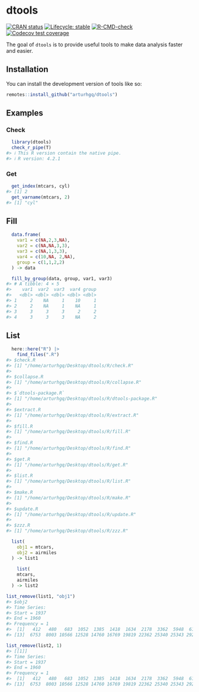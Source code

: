 
<!-- README.md is generated from README.Rmd. Please edit that file -->

# dtools

<!-- badges: start -->

[![CRAN
status](https://www.r-pkg.org/badges/version/dtools)](https://CRAN.R-project.org/package=dtools)
[![Lifecycle:
stable](https://img.shields.io/badge/lifecycle-stable-brightgreen.svg)](https://lifecycle.r-lib.org/articles/stages.html#stable)
[![R-CMD-check](https://github.com/arturhgq/dtools/actions/workflows/R-CMD-check.yaml/badge.svg)](https://github.com/arturhgq/dtools/actions/workflows/R-CMD-check.yaml)
[![Codecov test
coverage](https://codecov.io/gh/arturhgq/dtools/branch/master/graph/badge.svg)](https://app.codecov.io/gh/arturhgq/dtools?branch=master)

<!-- badges: end -->

The goal of `dtools` is to provide useful tools to make data analysis
faster and easier.

## Installation

You can install the development version of tools like so:

``` r
remotes::install_github("arturhgq/dtools")
```

## Examples

### Check

``` r
  library(dtools)
  check_r_pipe(T)
#> ℹ This R version contain the native pipe.
#> ℹ R version: 4.2.1
```

### Get

``` r
  get_index(mtcars, cyl)
#> [1] 2
  get_varname(mtcars, 2)
#> [1] "cyl"
```

## Fill

``` r
  data.frame(
    var1 = c(NA,2,3,NA),
    var2 = c(NA,NA,3,3),
    var3 = c(NA,1,3,3),
    var4 = c(10,NA, 2,NA),
    group = c(1,1,2,2)
  ) -> data

  fill_by_group(data, group, var1, var3)
#> # A tibble: 4 × 5
#>    var1  var2  var3  var4 group
#>   <dbl> <dbl> <dbl> <dbl> <dbl>
#> 1     2    NA     1    10     1
#> 2     2    NA     1    NA     1
#> 3     3     3     3     2     2
#> 4     3     3     3    NA     2
```

## List

``` r
  here::here("R") |> 
    find_files(".R")
#> $check.R
#> [1] "/home/arturhgq/Desktop/dtools/R/check.R"
#> 
#> $collapse.R
#> [1] "/home/arturhgq/Desktop/dtools/R/collapse.R"
#> 
#> $`dtools-package.R`
#> [1] "/home/arturhgq/Desktop/dtools/R/dtools-package.R"
#> 
#> $extract.R
#> [1] "/home/arturhgq/Desktop/dtools/R/extract.R"
#> 
#> $fill.R
#> [1] "/home/arturhgq/Desktop/dtools/R/fill.R"
#> 
#> $find.R
#> [1] "/home/arturhgq/Desktop/dtools/R/find.R"
#> 
#> $get.R
#> [1] "/home/arturhgq/Desktop/dtools/R/get.R"
#> 
#> $list.R
#> [1] "/home/arturhgq/Desktop/dtools/R/list.R"
#> 
#> $make.R
#> [1] "/home/arturhgq/Desktop/dtools/R/make.R"
#> 
#> $update.R
#> [1] "/home/arturhgq/Desktop/dtools/R/update.R"
#> 
#> $zzz.R
#> [1] "/home/arturhgq/Desktop/dtools/R/zzz.R"
```

``` r
  list(
    obj1 = mtcars,
    obj2 = airmiles
  ) -> list1
  
    list(
    mtcars,
    airmiles
  ) -> list2
```

``` r
list_remove(list1, "obj1")
#> $obj2
#> Time Series:
#> Start = 1937 
#> End = 1960 
#> Frequency = 1 
#>  [1]   412   480   683  1052  1385  1418  1634  2178  3362  5948  6109  5981
#> [13]  6753  8003 10566 12528 14760 16769 19819 22362 25340 25343 29269 30514
```

``` r
list_remove(list2, 1)
#> [[1]]
#> Time Series:
#> Start = 1937 
#> End = 1960 
#> Frequency = 1 
#>  [1]   412   480   683  1052  1385  1418  1634  2178  3362  5948  6109  5981
#> [13]  6753  8003 10566 12528 14760 16769 19819 22362 25340 25343 29269 30514
```
